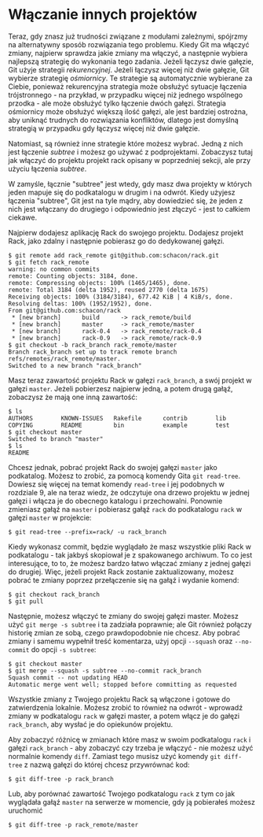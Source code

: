 # Włączanie innych projektów

<!-- # Subtree Merging -->

Teraz, gdy znasz już trudności związane z modułami zależnymi, spójrzmy na alternatywny sposób rozwiązania tego problemu. Kiedy Git ma włączyć zmiany, najpierw sprawdza jakie zmiany ma włączyć, a następnie wybiera najlepszą strategię do wykonania tego zadania. Jeżeli łączysz dwie gałęzie, Git użyje strategii _rekurencyjnej_. Jeżeli łączysz więcej niż dwie gałęzie, Git wybierze strategię _ośmiornicy_. Te strategie są automatycznie wybierane za Ciebie, ponieważ rekurencyjna strategia może obsłużyć sytuacje łączenia trójstronnego - na przykład, w przypadku więcej niż jednego wspólnego przodka - ale może obsłużyć tylko łączenie dwóch gałęzi. Strategia ośmiornicy może obsłużyć większą ilość gałęzi, ale jest bardziej ostrożna, aby uniknąć trudnych do rozwiązania konfliktów, dlatego jest domyślną strategią w przypadku gdy łączysz więcej niż dwie gałęzie.

<!-- Now that you’ve seen the difficulties of the submodule system, let’s look at an alternate way to solve the same problem. When Git merges, it looks at what it has to merge together and then chooses an appropriate merging strategy to use. If you’re merging two branches, Git uses a _recursive_ strategy. If you’re merging more than two branches, Git picks the _octopus_ strategy. These strategies are automatically chosen for you because the recursive strategy can handle complex three-way merge situations — for example, more than one common ancestor — but it can only handle merging two branches. The octopus merge can handle multiple branches but is more cautious to avoid difficult conflicts, so it’s chosen as the default strategy if you’re trying to merge more than two branches. -->

Natomiast, są również inne strategie które możesz wybrać. Jedną z nich jest łączenie _subtree_ i możesz go używać z podprojektami. Zobaczysz tutaj jak włączyć do projektu projekt rack opisany w poprzedniej sekcji, ale przy użyciu łączenia _subtree_.

<!-- However, there are other strategies you can choose as well. One of them is the _subtree_ merge, and you can use it to deal with the subproject issue. Here you’ll see how to do the same rack embedding as in the last section, but using subtree merges instead. -->

W zamyśle, łącznie "subtree" jest wtedy, gdy masz dwa projekty w których jeden mapuje się do podkatalogu w drugim i na odwrót. Kiedy użyjesz łączenia "subtree", Git jest na tyle mądry, aby dowiedzieć się, że jeden z nich jest włączany do drugiego i odpowiednio jest złączyć - jest to całkiem ciekawe. 

<!-- The idea of the subtree merge is that you have two projects, and one of the projects maps to a subdirectory of the other one and vice versa. When you specify a subtree merge, Git is smart enough to figure out that one is a subtree of the other and merge appropriately — it’s pretty amazing. -->

Najpierw dodajesz aplikację Rack do swojego projektu. Dodajesz projekt Rack, jako zdalny i następnie pobierasz go do dedykowanej gałęzi.

<!-- You first add the Rack application to your project. You add the Rack project as a remote reference in your own project and then check it out into its own branch: -->

	$ git remote add rack_remote git@github.com:schacon/rack.git
	$ git fetch rack_remote
	warning: no common commits
	remote: Counting objects: 3184, done.
	remote: Compressing objects: 100% (1465/1465), done.
	remote: Total 3184 (delta 1952), reused 2770 (delta 1675)
	Receiving objects: 100% (3184/3184), 677.42 KiB | 4 KiB/s, done.
	Resolving deltas: 100% (1952/1952), done.
	From git@github.com:schacon/rack
	 * [new branch]      build      -> rack_remote/build
	 * [new branch]      master     -> rack_remote/master
	 * [new branch]      rack-0.4   -> rack_remote/rack-0.4
	 * [new branch]      rack-0.9   -> rack_remote/rack-0.9
	$ git checkout -b rack_branch rack_remote/master
	Branch rack_branch set up to track remote branch refs/remotes/rack_remote/master.
	Switched to a new branch "rack_branch"

Masz teraz zawartość projektu Rack w gałęzi `rack_branch`, a swój projekt w gałęzi `master`. Jeżeli pobierzesz najpierw jedną, a potem drugą gałąź, zobaczysz że mają one inną zawartość:

<!-- Now you have the root of the Rack project in your `rack_branch` branch and your own project in the `master` branch. If you check out one and then the other, you can see that they have different project roots: -->

	$ ls
	AUTHORS	       KNOWN-ISSUES   Rakefile      contrib	       lib
	COPYING	       README         bin           example	       test
	$ git checkout master
	Switched to branch "master"
	$ ls
	README

Chcesz jednak, pobrać projekt Rack do swojej gałęzi `master` jako podkatalog. Możesz to zrobić, za pomocą komendy Gita `git read-tree`. Dowiesz się więcej na temat komendy `read-tree` i jej podobnych w rozdziale 9, ale na teraz wiedz, że odczytuje ona drzewo projektu w jednej gałęzi i włącza je do obecnego katalogu i przechowalni. Ponownie zmieniasz gałąź na `master` i pobierasz gałąź `rack` do podkatalogu `rack` w gałęzi `master` w projekcie:

<!-- You want to pull the Rack project into your `master` project as a subdirectory. You can do that in Git with `git read-tree`. You’ll learn more about `read-tree` and its friends in Chapter 9, but for now know that it reads the root tree of one branch into your current staging area and working directory. You just switched back to your `master` branch, and you pull the `rack` branch into the `rack` subdirectory of your `master` branch of your main project: -->

	$ git read-tree --prefix=rack/ -u rack_branch

Kiedy wykonasz commit, będzie wyglądało że masz wszystkie pliki Rack w podkatalogu - tak jakbyś skopiował je z spakowanego archiwum. To co jest interesujące, to to, że możesz bardzo łatwo włączać zmiany z jednej gałęzi do drugiej. Więc, jeżeli projekt Rack zostanie zaktualizowany, możesz pobrać te zmiany poprzez przełączenie się na gałąź i wydanie komend:

<!-- When you commit, it looks like you have all the Rack files under that subdirectory — as though you copied them in from a tarball. What gets interesting is that you can fairly easily merge changes from one of the branches to the other. So, if the Rack project updates, you can pull in upstream changes by switching to that branch and pulling: -->

	$ git checkout rack_branch
	$ git pull

Następnie, możesz włączyć te zmiany do swojej gałęzi master. Możesz użyć `git merge -s subtree` i ta zadziała poprawnie; ale Git również połączy historię zmian ze sobą, czego prawdopodobnie nie chcesz. Aby pobrać zmiany i samemu wypełnił treść komentarza, użyj opcji `--squash` oraz `--no-commit` do opcji `-s subtree`:

<!-- Then, you can merge those changes back into your master branch. You can use `git merge -s subtree` and it will work fine; but Git will also merge the histories together, which you probably don’t want. To pull in the changes and prepopulate the commit message, use the `-\-squash` and `-\-no-commit` options as well as the `-s subtree` strategy option: -->

	$ git checkout master
	$ git merge --squash -s subtree --no-commit rack_branch
	Squash commit -- not updating HEAD
	Automatic merge went well; stopped before committing as requested

Wszystkie zmiany z Twojego projektu Rack są włączone i gotowe do zatwierdzenia lokalnie. Możesz zrobić to również na odwrót - wprowadź zmiany w podkatalogu `rack` w gałęzi master, a potem włącz je do gałęzi `rack_branch`, aby wysłać je do opiekunów projektu.

<!-- All the changes from your Rack project are merged in and ready to be committed locally. You can also do the opposite — make changes in the `rack` subdirectory of your master branch and then merge them into your `rack_branch` branch later to submit them to the maintainers or push them upstream. -->

Aby zobaczyć różnicę w zmianach które masz w swoim podkatalogu `rack` i gałęzi `rack_branch` - aby zobaczyć czy trzeba je włączyć - nie możesz użyć normalnie komendy `diff`. Zamiast tego musisz użyć komendy `git diff-tree` z nazwą gałęzi do której chcesz przywrównać kod:

<!-- To get a diff between what you have in your `rack` subdirectory and the code in your `rack_branch` branch — to see if you need to merge them — you can’t use the normal `diff` command. Instead, you must run `git diff-tree` with the branch you want to compare to: -->

	$ git diff-tree -p rack_branch

Lub, aby porównać zawartość Twojego podkatalogu `rack` z tym co jak wyglądała gałąź `master` na serwerze w momencie, gdy ją pobierałeś możesz uruchomić

<!-- Or, to compare what is in your `rack` subdirectory with what the `master` branch on the server was the last time you fetched, you can run -->

	$ git diff-tree -p rack_remote/master
